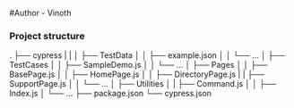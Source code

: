 #Author - Vinoth


### Project structure 

.
├── cypress
|   |
│   ├── TestData
│   │   ├── example.json
│   │   └── ...
│   ├── TestCases
│   │   ├── SampleDemo.js
│   │   └── ...
│   ├── Pages
│   │   ├── BasePage.js
│   │   ├── HomePage.js
│   │   ├── DirectoryPage.js
|   |   ├── SupportPage.js
│   │   └── ...
│   ├── Utilities
│   |   ├── Command.js
│   │   ├── Index.js
│       └── ...
├── package.json
└── cypress.json

